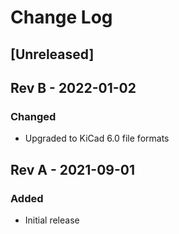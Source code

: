 # Change Log

## [Unreleased]

## Rev B - 2022-01-02

### Changed

- Upgraded to KiCad 6.0 file formats

## Rev A - 2021-09-01

### Added

- Initial release

